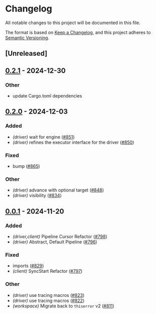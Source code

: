 # Changelog

All notable changes to this project will be documented in this file.

The format is based on [Keep a Changelog](https://keepachangelog.com/en/1.0.0/),
and this project adheres to [Semantic Versioning](https://semver.org/spec/v2.0.0.html).

## [Unreleased]

## [0.2.1](https://github.com/Rjected/kona/compare/kona-driver-v0.2.0...kona-driver-v0.2.1) - 2024-12-30

### Other

- update Cargo.toml dependencies

## [0.2.0](https://github.com/anton-rs/kona/compare/kona-driver-v0.1.0...kona-driver-v0.2.0) - 2024-12-03

### Added

- *(driver)* wait for engine ([#851](https://github.com/anton-rs/kona/pull/851))
- *(driver)* refines the executor interface for the driver ([#850](https://github.com/anton-rs/kona/pull/850))

### Fixed

- bump ([#865](https://github.com/anton-rs/kona/pull/865))

### Other

- *(driver)* advance with optional target ([#848](https://github.com/anton-rs/kona/pull/848))
- *(driver)* visibility ([#834](https://github.com/anton-rs/kona/pull/834))

## [0.0.1](https://github.com/anton-rs/kona/compare/kona-driver-v0.0.0...kona-driver-v0.0.1) - 2024-11-20

### Added

- *(driver,client)* Pipeline Cursor Refactor ([#798](https://github.com/anton-rs/kona/pull/798))
- *(driver)* Abstract, Default Pipeline ([#796](https://github.com/anton-rs/kona/pull/796))

### Fixed

- imports ([#829](https://github.com/anton-rs/kona/pull/829))
- *(client)* SyncStart Refactor ([#797](https://github.com/anton-rs/kona/pull/797))

### Other

- *(driver)* use tracing macros ([#823](https://github.com/anton-rs/kona/pull/823))
- *(driver)* use tracing macros ([#822](https://github.com/anton-rs/kona/pull/822))
- *(workspace)* Migrate back to `thiserror` v2 ([#811](https://github.com/anton-rs/kona/pull/811))

